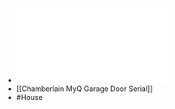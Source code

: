- ![114a3484.pdf.pdf](../assets/114a3484.pdf_1702406399489_0.pdf)
- [[Chamberlain MyQ Garage Door Serial]]
- #House